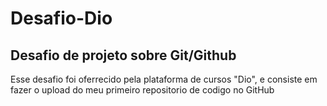 # Desafio-Dio
## Desafio de projeto sobre Git/Github
Esse desafio foi oferrecido pela plataforma de cursos "Dio", e consiste em fazer o upload do meu primeiro repositorio de codigo no GitHub
